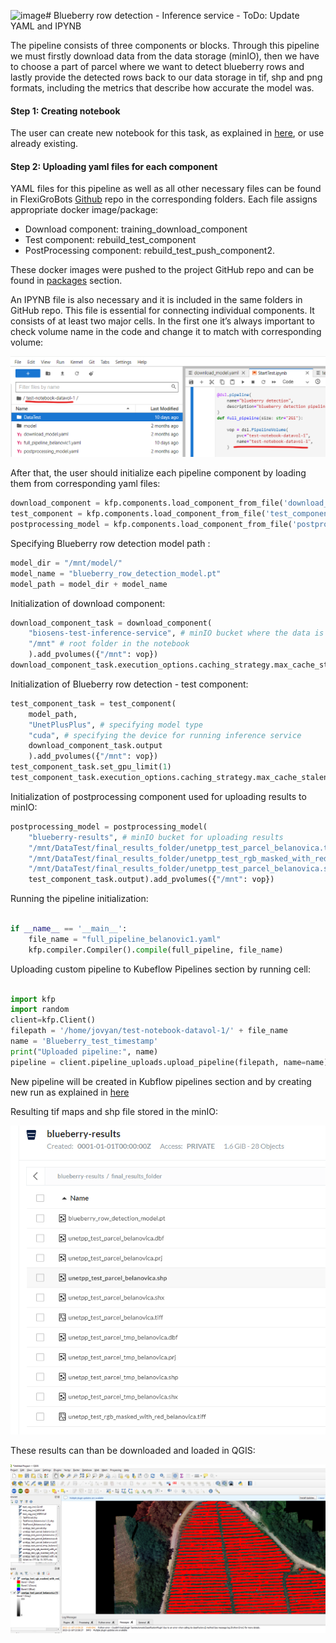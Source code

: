 ![image](https://github.com/FlexiGroBots-H2020/AI-platform/assets/94372215/fc1a1401-e226-4372-838c-fa234b8bb75b)# Blueberry row detection - Inference service - ToDo: Update YAML and IPYNB

The pipeline consists of three components or blocks. Through this pipeline we must firstly download data from the data storage (minIO), then we have to choose a part of parcel where we want to detect blueberry rows and lastly provide the detected rows back to our data storage in tif, shp and png formats, including the metrics that describe how accurate the model was. 

#### Step 1: Creating notebook

The user can create new notebook for this task, as explained in [here](https://github.com/FlexiGroBots-H2020/AI-platform/blob/c07ef85224c4533fd04f80b07a5ba4398e17597c/kubeflow/Documentation.md#3-pipeline-generation), or use already existing.

#### Step 2: Uploading yaml files for each component

YAML files for this pipeline as well as all other necessary files can be found in FlexiGroBots [Github](https://github.com/FlexiGroBots-H2020/AI-platform/tree/a9c0131b69ea059fb40281bbac761ddd8ae81a36/kubeflow/Blueberry_row_detection/Test) repo in the corresponding folders. Each file assigns appropriate docker image/package:
- Download component: training_download_component 
- Test component: rebuild_test_component
- PostProcessing component: rebuild_test_push_component2.

These docker images were pushed to the project GitHub repo and can be found in [packages](https://github.com/orgs/FlexiGroBots-H2020/packages) section.

An IPYNB file is also necessary and it is included in the same folders in GitHub repo. This file is essential for connecting individual components. It consists of at least two major cells. In the first one it’s always important to check volume name in the code and change it to match with corresponding volume:

![Volume_name_image](https://github.com/Dimitrije2507/BlueberryRowDetectionKubeflow/blob/92e24d80b3c29ae9bbdfc0092a8706a82a7d1525/namevol.png)

After that, the user should initialize each pipeline component by loading them from corresponding yaml files: 

```python
download_component = kfp.components.load_component_from_file('download_model.yaml')
test_component = kfp.components.load_component_from_file('test_component.yaml')
postprocessing_model = kfp.components.load_component_from_file('postprocessing_model.yaml')
```

Specifying Blueberry row detection model path :

```python
model_dir = "/mnt/model/"
model_name = "blueberry_row_detection_model.pt"
model_path = model_dir + model_name
```


Initialization of download component:
```python
download_component_task = download_component(
    "biosens-test-inference-service", # minIO bucket where the data is stored
    "/mnt" # root folder in the notebook
    ).add_pvolumes({"/mnt": vop})
download_component_task.execution_options.caching_strategy.max_cache_staleness = "P0D"
```

Initialization of Blueberry row detection - test component:

```python
test_component_task = test_component(
    model_path,
    "UnetPlusPlus", # specifying model type
    "cuda", # specifying the device for running inference service
    download_component_task.output
    ).add_pvolumes({"/mnt": vop})
test_component_task.set_gpu_limit(1)
test_component_task.execution_options.caching_strategy.max_cache_staleness = "P0D"
```

Initialization of postprocessing component used for uploading results to minIO:

```python
postprocessing_model = postprocessing_model(
    "blueberry-results", # minIO bucket for uploading results
    "/mnt/DataTest/final_results_folder/unetpp_test_parcel_belanovica.tiff", # minIO path for uploading tif file that contains detected rows  
    "/mnt/DataTest/final_results_folder/unetpp_test_rgb_masked_with_red_belanovica.tiff", # minIO path for uploading tif file that contains detected rows overlaped on rgb orthomosaic 
    "/mnt/DataTest/final_results_folder/unetpp_test_parcel_belanovica.shp", # minIO path for uploading shp file that contains detected rows
    test_component_task.output).add_pvolumes({"/mnt": vop}) 
```

Running the pipeline initialization:

```python

if __name__ == '__main__':
    file_name = "full_pipeline_belanovic1.yaml"
    kfp.compiler.Compiler().compile(full_pipeline, file_name)

```

Uploading custom pipeline to Kubeflow Pipelines section by running cell:

```python

import kfp
import random
client=kfp.Client()
filepath = '/home/jovyan/test-notebook-datavol-1/' + file_name
name = 'Blueberry_test_timestamp'
print("Uploaded pipeline:", name)
pipeline = client.pipeline_uploads.upload_pipeline(filepath, name=name)

```

New pipeline will be created in Kubflow pipelines section and by creating new run as explained in [here](https://github.com/FlexiGroBots-H2020/AI-platform/blob/c07ef85224c4533fd04f80b07a5ba4398e17597c/kubeflow/Documentation.md#3-pipeline-generation)

Resulting tif maps and shp file stored in the minIO: 

![Results_minIO_image](https://github.com/Dimitrije2507/BlueberryRowDetectionKubeflow/blob/1fdf27777904951a9967c367f8ffb9a5ab88aad2/resultsmnio.png)

These results can than be downloaded and loaded in QGIS:

![Detected_rows](https://github.com/Dimitrije2507/BlueberryRowDetectionKubeflow/blob/7bf19c1c7aeb470de78475c006a7880b2aaa0499/detected_rows.png)

